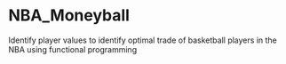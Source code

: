 # NBA_Moneyball
Identify player values to identify optimal trade of basketball players in the NBA using functional programming
